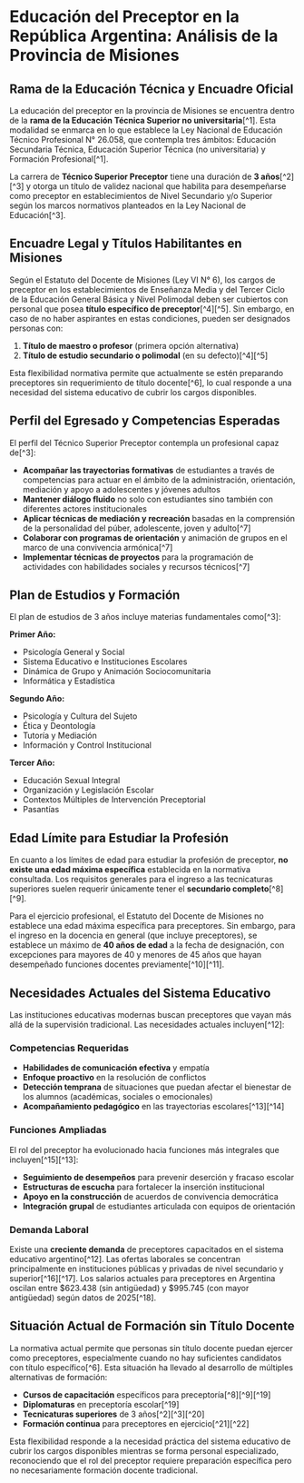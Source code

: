

# Educación del Preceptor en la República Argentina: Análisis de la Provincia de Misiones

## Rama de la Educación Técnica y Encuadre Oficial

La educación del preceptor en la provincia de Misiones se encuentra dentro de la **rama de la Educación Técnica Superior no universitaria**[^1]. Esta modalidad se enmarca en lo que establece la Ley Nacional de Educación Técnico Profesional N° 26.058, que contempla tres ámbitos: Educación Secundaria Técnica, Educación Superior Técnica (no universitaria) y Formación Profesional[^1].

La carrera de **Técnico Superior Preceptor** tiene una duración de **3 años**[^2][^3] y otorga un título de validez nacional que habilita para desempeñarse como preceptor en establecimientos de Nivel Secundario y/o Superior según los marcos normativos planteados en la Ley Nacional de Educación[^3].

## Encuadre Legal y Títulos Habilitantes en Misiones

Según el Estatuto del Docente de Misiones (Ley VI N° 6), los cargos de preceptor en los establecimientos de Enseñanza Media y del Tercer Ciclo de la Educación General Básica y Nivel Polimodal deben ser cubiertos con personal que posea **título específico de preceptor**[^4][^5]. Sin embargo, en caso de no haber aspirantes en estas condiciones, pueden ser designados personas con:

1. **Título de maestro o profesor** (primera opción alternativa)
2. **Título de estudio secundario o polimodal** (en su defecto)[^4][^5]

Esta flexibilidad normativa permite que actualmente se estén preparando preceptores sin requerimiento de título docente[^6], lo cual responde a una necesidad del sistema educativo de cubrir los cargos disponibles.

## Perfil del Egresado y Competencias Esperadas

El perfil del Técnico Superior Preceptor contempla un profesional capaz de[^3]:

- **Acompañar las trayectorias formativas** de estudiantes a través de competencias para actuar en el ámbito de la administración, orientación, mediación y apoyo a adolescentes y jóvenes adultos
- **Mantener diálogo fluido** no solo con estudiantes sino también con diferentes actores institucionales
- **Aplicar técnicas de mediación y recreación** basadas en la comprensión de la personalidad del púber, adolescente, joven y adulto[^7]
- **Colaborar con programas de orientación** y animación de grupos en el marco de una convivencia armónica[^7]
- **Implementar técnicas de proyectos** para la programación de actividades con habilidades sociales y recursos técnicos[^7]


## Plan de Estudios y Formación

El plan de estudios de 3 años incluye materias fundamentales como[^3]:

**Primer Año:**

- Psicología General y Social
- Sistema Educativo e Instituciones Escolares
- Dinámica de Grupo y Animación Sociocomunitaria
- Informática y Estadística

**Segundo Año:**

- Psicología y Cultura del Sujeto
- Ética y Deontología
- Tutoría y Mediación
- Información y Control Institucional

**Tercer Año:**

- Educación Sexual Integral
- Organización y Legislación Escolar
- Contextos Múltiples de Intervención Preceptorial
- Pasantías


## Edad Límite para Estudiar la Profesión

En cuanto a los límites de edad para estudiar la profesión de preceptor, **no existe una edad máxima específica** establecida en la normativa consultada. Los requisitos generales para el ingreso a las tecnicaturas superiores suelen requerir únicamente tener el **secundario completo**[^8][^9].

Para el ejercicio profesional, el Estatuto del Docente de Misiones no establece una edad máxima específica para preceptores. Sin embargo, para el ingreso en la docencia en general (que incluye preceptores), se establece un máximo de **40 años de edad** a la fecha de designación, con excepciones para mayores de 40 y menores de 45 años que hayan desempeñado funciones docentes previamente[^10][^11].

## Necesidades Actuales del Sistema Educativo

Las instituciones educativas modernas buscan preceptores que vayan más allá de la supervisión tradicional. Las necesidades actuales incluyen[^12]:

### Competencias Requeridas

- **Habilidades de comunicación efectiva** y empatía
- **Enfoque proactivo** en la resolución de conflictos
- **Detección temprana** de situaciones que puedan afectar el bienestar de los alumnos (académicas, sociales o emocionales)
- **Acompañamiento pedagógico** en las trayectorias escolares[^13][^14]


### Funciones Ampliadas

El rol del preceptor ha evolucionado hacia funciones más integrales que incluyen[^15][^13]:

- **Seguimiento de desempeños** para prevenir deserción y fracaso escolar
- **Estructuras de escucha** para fortalecer la inserción institucional
- **Apoyo en la construcción** de acuerdos de convivencia democrática
- **Integración grupal** de estudiantes articulada con equipos de orientación


### Demanda Laboral

Existe una **creciente demanda** de preceptores capacitados en el sistema educativo argentino[^12]. Las ofertas laborales se concentran principalmente en instituciones públicas y privadas de nivel secundario y superior[^16][^17]. Los salarios actuales para preceptores en Argentina oscilan entre \$623.438 (sin antigüedad) y \$995.745 (con mayor antigüedad) según datos de 2025[^18].

## Situación Actual de Formación sin Título Docente

La normativa actual permite que personas sin título docente puedan ejercer como preceptores, especialmente cuando no hay suficientes candidatos con título específico[^6]. Esta situación ha llevado al desarrollo de múltiples alternativas de formación:

- **Cursos de capacitación** específicos para preceptoría[^8][^9][^19]
- **Diplomaturas** en preceptoría escolar[^19]
- **Tecnicaturas superiores** de 3 años[^2][^3][^20]
- **Formación continua** para preceptores en ejercicio[^21][^22]

Esta flexibilidad responde a la necesidad práctica del sistema educativo de cubrir los cargos disponibles mientras se forma personal especializado, reconociendo que el rol del preceptor requiere preparación específica pero no necesariamente formación docente tradicional.

